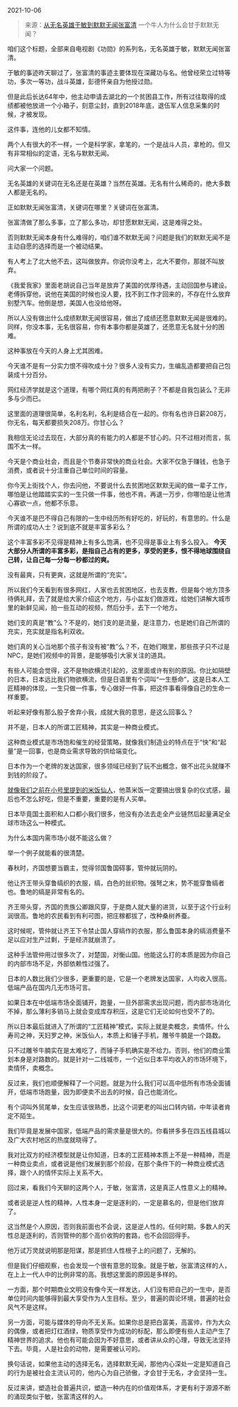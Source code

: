 2021-10-06

> 来源：[从无名英雄于敏到默默无闻张富清](http://mp.weixin.qq.com/s?__biz=MzU0MjYwNDU2Mw==&mid=2247501310&idx=1&sn=619ff7312faf3245cd0b4047723f8bd6&chksm=fb1aa982cc6d2094d64196332bb888800856b9f6ab3e8ad7bc6be45b2a6da9ae73068f11cca1&scene=27#wechat_redirect)
> 一个牛人为什么会甘于默默无闻？

咱们这个标题，全部来自电视剧《功勋》的系列名，无名英雄于敏，默默无闻张富清。

  

于敏的事迹昨天聊过了，张富清的事迹主要体现在深藏功与名。他曾经荣立过特等功，多次一等功，战斗英雄，彭德怀亲自为他授过勋。  

  

但是此后长达64年中，他主动申请去湖北的一个贫困县工作，所有过往取得的成绩都被他放进一个小箱子，刻意尘封，直到2018年底，退伍军人信息采集的时候，才被发现。

  

这件事，连他的儿女都不知情。

  

两个人有很大的不一样，一个是科学家，拿笔的，一个是战斗人员，拿枪的。但又有非常相似的定语，无名与默默无闻。

  

问大家一个问题。

  

无名英雄的关键词在无名还是在英雄？当然在英雄。无名有什么稀奇的，绝大多数人都是无名的。  

  

正如默默无闻张富清，关键词在哪里？关键词在张富清。

  

张富清做了那么多事，立了那么多功，却甘愿默默无闻，这是难得之处。  

  

否则默默无闻本身有什么难得的，咱们谁不默默无闻？问题是我们的默默无闻不是主动自愿的选择而是一个被动结果。  

  

有人考上了北大他不去，这叫做放弃。你说你没考上，北大不要你，那就不叫放弃。  

  

《我爱我家》里面老胡说自己当年是放弃了美国的优厚待遇，主动回国参与建设。老傅拆穿他，说他在美国的时候也没人要，找不到工作才回来的，不存在什么放弃别墅汽车。他倒是想，美国人也没给他呀。  

  

所以人没有做出什么成绩默默无闻很容易，做出了成绩还愿意默默无闻是很难的。同样，你没本事，无名很容易，你有本事你都是英雄了，还愿意无名就十分的困难。  

  

这种事放在今天的人身上尤其困难。

  

今天谁不是有一分实力恨不得吹成十分？很多人没有实力，生编乱造都要把自己包装成十分百分。

  

网红经济学就是这个道理，有哪个网红真的有两把刷子？不都是自我包装么？无非多与少而已。

  

这里面的道理很简单，名利名利，名利是结合在一起的。你有名也许日薪208万，你无名，每天都要损失208万。你甘心么？

  

我相信无论过去现在，大部分真的有能力的人都是不甘心的。只不过相对而言，氛围不太一样。

  

今天是个商业社会，而且是个节奏非常快的商业社会。大家不仅急于赚钱，也急于消费，或者说十分注重自己单位时间的容量。

  

你今天上街找个人，你去问他，不要说什么去贫困地区默默无闻的做一辈子工作，哪怕是让他踏踏实实的一生只做一件事，他也不肯。再退一万步，你哪怕是让他清心寡欲一点，他都不乐意。

  

今天谁不是巴不得自己有限的一生中经历所有好吃的，好玩的，有意思的。什么是所谓的成功人士？说到底不就是丰富多彩么？

  

这个丰富多彩不见得是精神上有多么饱满，也不见得是事业上有多么投入。
**今天大部分人所谓的丰富多彩，是指自己占有的更多，享受的更多，恨不得地球围绕自己转，让自己每一分每一秒都过的爽。**

  

没有最爽，只有更爽，这就是所谓的“充实”。

  

所以我们今天看到有很多网红，人家也去贫困地区，也去支教，但是每个地方顶多待俩礼拜，去了就是给大家介绍这个地方，与小盆友们做游戏，给她们讲解大城市里的新鲜见闻，拍一些互动的视频，然后分手，去下一个地方。

  

她们支的真是“教”么？不是的，她们支的是流量，是注意力，也是她们自己所谓的充实，充实就是指名利双收。

  

她们真的关心当地那个孩子有没有被“教”么？不，在她们眼里，那些孩子只不过是NPC，是她们视频中的背景，是能够吸引大家关注的道具。

  

有些人可能会觉得，这不是物欲横流引起的，这里面或许有别的原因。你比如隔壁的日本，日本远比我们物欲横流，但是日语里有个词叫“一生懸命”，这是日本人工匠精神的体现，一生只做一件事，专心做好一件事，把这件事看得像自己的生命一样重要。

  

听起来好像有那么股子舍弃小我，成就大我的意思，是这么回事么？

  

并不是，日本人的所谓工匠精神，其实是一种商业模式。

  

这种商业模式是市场饱和催生的经营策略，就像我们制造业的特点在于“快”和“起量”是一回事，也是商业需求导致的供给端变化。

  

日本作为一个老牌的发达国家，很多领域已经到了玩不出概念，做不出花头就赚不到钱的阶段了。

  

[就像我们之前在小号里提到的米饭仙人](https://mp.weixin.qq.com/s?__biz=MzU3NDc5Nzc0NQ==&mid=2247507264&idx=2&sn=85382b2c173a77d38cb98bf43a418363&chksm=fd2e7f9eca59f688d90cbd4e442ef52a67110f2d5321869761762d9ed871653fb5c984de1e75&token=924164011&lang=zh_CN&scene=21#wechat_redirect)，他蒸米饭一定要搞出很复杂的仪式感，最后也不怎么好吃，但是不重要，重要的是有人买单。

  

日本毕竟国土面积和人口都小我们很多，他没有办法去走全产业链然后起量满足全球市场这么一种模式。

  

为什么本国内需市场小就不能这么做？

  

举一个例子就能看的很清楚。

  

春秋时，齐国想要当霸主，觉得邻国鲁国碍事，管仲就玩阴的。

  

他让齐王带头穿鲁缟织的衣服，缟，白色的丝织物。强弩之末，势不能穿鲁缟者也。鲁地的缟是非常有名的。

  

齐王带头穿，齐国的贵族公卿跟风穿，于是商人就大量的进货，以至于这个行业利润很高。鲁地的农民看到有利可图，把庄稼都拔了，改种桑树养蚕。

  

这时候呢，管仲就让齐王下令禁止国人穿缟作的衣服，那么鲁国本身的缟消费量不足以应对生产过剩，于是经济就崩溃了。

  

这种手法管仲用过很多次了，对楚国，对衡山国。他能这么打的本质是因为你自己的内部市场不足，外部依赖性过强了。

  

日本的人数比我们少很多，更重要的是，它是一个老牌发达国家，人均收入很高。低端产品在国内几无市场可言。

  

如果日本在中低端市场全面铺开，跑量，一旦外部需求出现问题，而内部市场消化不掉，那么薄利多销马上就会变成库存积压，这是它们无论如何也受不了的。

  

所以日本最后就进入了所谓的“工匠精神”模式，实际上就是卖概念，卖情怀。什么寿司之神，天妇罗之神，米饭仙人，本质上和锤子手机，雕爷牛腩是一个路数。

  

只不过雕爷牛腩实在是太难吃了，而锤子手机确实是不给力。否则，他们的商业策划本身是对路数的。就是针对一二线城市，一个近似日本平均收入的市场环境下，卖情怀，卖概念。

  

反过来，我们也顺便解释了一个问题。就是为什么我们可以高中低所有市场全面铺开，低端市场跑量，因为即便卖不出去的时候，自己也能消化。

  

有个词叫外贸尾单，女生应该很熟悉，比这个词更老的叫出口转内销，中年读者肯定不陌生。

  

我们毕竟是发展中国家，低端产品的需求量是很大的。你看拼多多在四五线县城以及广大农村地区的热度就晓得了。

  

我对比双方的经济模型就是让你知道，日本的工匠精神本质上不是一种精神，而是一种商业卖点，或者说是他们发展到那个阶段，在那个条件下的一种商业模式选择，跟个人的情怀实际上关系不大。

  

回过来，看我们今天聊的这两个人，于敏，张富清，这是真正人性意义上的精神。

  

或者说是逆人性的精神，人性本身一定是逐利的，一定是慕名的，但是他们放弃了。

  

这当然是个人原因，否则我前面也不会说，这是逆人性的。任何时期，多数人的天性总是逐利的，否则管仲的那个高价收购的套路，也不会回回得手。

  

他万试万灵就说明那是阳谋，那是抓住人性根子上的问题了，无解的。

  

但是我们仔细观察，也会发现一个很有意思的现象。就是于敏，张富清这样的人，在上上一代人中的比例非常的高。我想这里面的原因是多样的。

  

一方面，那个时期商业文明没有像今天一样发达，人们没有把自己的一生中，是否单位时间内能够得到最大享受作为人生目标。至少，普遍的舆论环境，普遍的社会风气不是这样。

  

另一方面，可能与媒体的导向不无关系。如果你总是把白富美，高富帅，作为大众的偶像，或者把灯红酒绿，物质享受作为成功的标配，那么即便有些人主动产生了精神世界的追求。他也有可能会因为不好意思，或者讲从众的心理，导致无法坚持下去。毕竟，人是社会的动物，是需要被认可的。

  

换句话说，如果他主动的选择无名，选择默默无闻，那他内心深处一定是知道自己的行为是被社会主流认可的，他内心为自己骄傲，才会甘于无名，才会坚持一生。

  

反过来讲，塑造社会普遍共识，塑造一种内在的价值观体系，才更有利于源源不断的涌现类似于敏，张富清这样的人。

